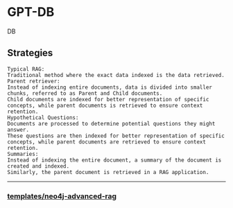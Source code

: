 # GPT-DB
DB


Strategies
------
    Typical RAG:
    Traditional method where the exact data indexed is the data retrieved.
    Parent retriever:
    Instead of indexing entire documents, data is divided into smaller chunks, referred to as Parent and Child documents.
    Child documents are indexed for better representation of specific concepts, while parent documents is retrieved to ensure context retention.
    Hypothetical Questions:
    Documents are processed to determine potential questions they might answer.
    These questions are then indexed for better representation of specific concepts, while parent documents are retrieved to ensure context retention.
    Summaries:
    Instead of indexing the entire document, a summary of the document is created and indexed.
    Similarly, the parent document is retrieved in a RAG application.
------

### [templates/neo4j-advanced-rag](https://github.com/langchain-ai/langchain/tree/master/templates/neo4j-advanced-rag?ref=blog.langchain.dev&source=post_page-----d95119a8c42e--------------------------------)
